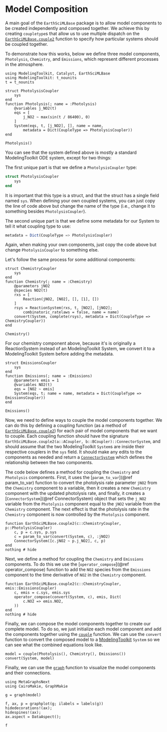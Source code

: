 # Model Composition

A main goal of the `EarthSciMLBase` package is to allow model components to be created independently and composed together.
We achieve this by creating `coupletype`s that allow us to use multiple dispatch on the [`EarthSciMLBase.couple2`](@ref) function to specify how particular systems should be coupled together.

To demonstrate how this works, below we define three model components, `Photolysis`, `Chemistry`, and `Emissions`, which represent different processes in the atmosphere.

```@example composition
using ModelingToolkit, Catalyst, EarthSciMLBase
using ModelingToolkit: t_nounits
t = t_nounits

struct PhotolysisCoupler
    sys
end
function Photolysis(; name = :Photolysis)
    @variables j_NO2(t)
    eqs = [
        j_NO2 ~ max(sin(t / 86400), 0)
    ]
    System(eqs, t, [j_NO2], [], name = name,
        metadata = Dict(CoupleType => PhotolysisCoupler))
end

Photolysis()
```

You can see that the system defined above is mostly a standard ModelingToolkit ODE system,
except for two things:

The first unique part is that we define a `PhotolysisCoupler` type:

```julia
struct PhotolysisCoupler
    sys
end
```

It is important that this type is a struct, and that the struct has a single field named `sys`.
When defining your own coupled systems, you can just copy the line of code above but change the
name of the type (i.e., change it to something besides `PhotolysisCoupler`).

The second unique part is that we define some metadata for our System to tell it what coupling
type to use:

```julia
metadata = Dict(CoupleType => PhotolysisCoupler)
```

Again, when making your own components, just copy the code above but change `PhotolysisCoupler` to something else.

Let's follow the same process for some additional components:

```@example composition
struct ChemistryCoupler
    sys
end
function Chemistry(; name = :Chemistry)
    @parameters jNO2
    @species NO2(t)
    rxs = [
        Reaction(jNO2, [NO2], [], [1], [])
    ]
    rsys = ReactionSystem(rxs, t, [NO2], [jNO2];
        combinatoric_ratelaws = false, name = name)
    convert(System, complete(rsys), metadata = Dict(CoupleType => ChemistryCoupler))
end

Chemistry()
```

For our chemistry component above, because it's is originally a ReactionSystem instead of an
ModelingToolkit System, we convert it to a ModelingToolkit System before adding the metadata.

```@example composition
struct EmissionsCoupler
    sys
end
function Emissions(; name = :Emissions)
    @parameters emis = 1
    @variables NO2(t)
    eqs = [NO2 ~ emis]
    System(eqs, t; name = name, metadata = Dict(CoupleType => EmissionsCoupler))
end

Emissions()
```

Now, we need to define ways to couple the model components together.
We can do this by defining a coupling function (as a method of [`EarthSciMLBase.couple2`](@ref)) for each pair of model components that we want to couple.
Each coupling function should have the signature `EarthSciMLBase.couple2(a::ACoupler, b::BCoupler)::ConnectorSystem`, and should assume that the two ModelingToolkit `System`s are inside their respective couplers in the `sys` field.
It should make any edits to the components as needed and return a [`ConnectorSystem`](@ref) which defines the relationship between the two components.

The code below defines a method for coupling the `Chemistry` and `Photolysis` components.
First, it uses the [`param_to_var`](@ref param_to_var) function to convert the photolysis rate parameter `jNO2` from the `Chemistry` component to a variable, then it creates a new `Chemistry` component with the updated photolysis rate, and finally, it creates a [`ConnectorSystem`](@ref ConnectorSystem) object that sets the `j_NO2` variable from the `Photolysis` component equal to the `jNO2` variable from the `Chemistry` component.
The next effect is that the photolysis rate in the `Chemistry` component is now controlled by the `Photolysis` component.

```@example composition
function EarthSciMLBase.couple2(c::ChemistryCoupler, p::PhotolysisCoupler)
    c, p = c.sys, p.sys
    c = param_to_var(convert(System, c), :jNO2)
    ConnectorSystem([c.jNO2 ~ p.j_NO2], c, p)
end
nothing # hide
```

Next, we define a method for coupling the `Chemistry` and `Emissions` components.
To do this we use the [`operator_compose`](@ref operator_compose) function to add the `NO2` species from the `Emissions` component to the time derivative of `NO2` in the `Chemistry` component.

```@example composition
function EarthSciMLBase.couple2(c::ChemistryCoupler, emis::EmissionsCoupler)
    c, emis = c.sys, emis.sys
    operator_compose(convert(System, c), emis, Dict(
        c.NO2 => emis.NO2,
    ))
end
nothing # hide
```

Finally, we can compose the model components together to create our complete model. To do so, we just initialize each model component and add the components together using the [`couple`](@ref) function. We can use the `convert` function to convert the composed model to a [ModelingToolkit](https://mtk.sciml.ai/dev/) `System` so we can see what the combined equations look like.

```@example composition
model = couple(Photolysis(), Chemistry(), Emissions())
convert(System, model)
```

Finally, we can use the [`graph`](@ref) function to visualize the model components and their connections.

```@example composition
using MetaGraphsNext
using CairoMakie, GraphMakie

g = graph(model)

f, ax, p = graphplot(g; ilabels = labels(g))
hidedecorations!(ax);
hidespines!(ax);
ax.aspect = DataAspect();

f
```
